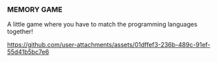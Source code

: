 ### MEMORY GAME ###
A little game where you have to match the programming languages together!

https://github.com/user-attachments/assets/01dffef3-236b-489c-91ef-55d41b5bc7e6

